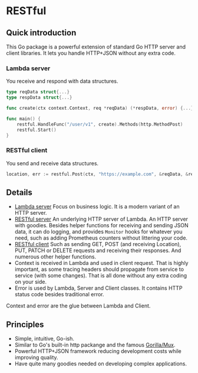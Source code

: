 # RESTful

## Quick introduction

This Go package is a powerful extension of standard Go HTTP server and client libraries.
It lets you handle HTTP+JSON without any extra code.

### Lambda server

You receive and respond with data structures.

```go
type reqData struct{...}
type respData struct{...}

func create(ctx context.Context, req *reqData) (*respData, error) {...}

func main() {
    restful.HandleFunc("/user/v1", create).Methods(http.MethodPost)
    restful.Start()
}
```

### RESTful client

You send and receive data structures.

```go
location, err := restful.Post(ctx, "https://example.com", &reqData, &respData)
```

## Details

* [Lambda server](doc/lambda.md) Focus on business logic. It is a modern variant of an HTTP server.
* [RESTful server](doc/server.md) An underlying HTTP server of Lambda. An HTTP server with goodies.
  Besides helper functions for receiving and sending JSON data, it can do logging, and provides `Monitor` hooks for whatever you need, such as adding Prometheus counters without littering your code.
* [RESTful client](doc/client.md) Such as sending GET, POST (and receiving Location), PUT, PATCH or DELETE requests and receiving their responses.
  And numerous other helper functions.
* Context is received in Lambda and used in client request.
  That is highly important, as some tracing headers should propagate from service to service (with some changes).
  That is all done without any extra coding on your side.
* Error is used by Lambda, Server and Client classes. It contains HTTP status code besides traditional error.

Context and error are the glue between Lambda and Client.

## Principles

* Simple, intuitive, Go-ish.
* Similar to Go's built-in http packange and the famous [Gorilla/Mux](https://github.com/gorilla/mux).
* Powerful HTTP+JSON framework reducing development costs while improving quality.
* Have quite many goodies needed on developing complex applications.
